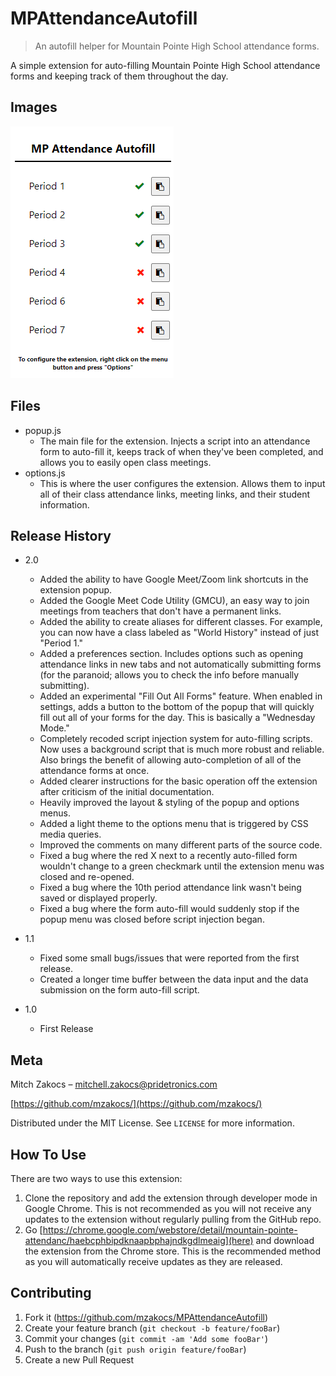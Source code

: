 # MPAttendanceAutofill

> An autofill helper for Mountain Pointe High School attendance forms.

A simple extension for auto-filling Mountain Pointe High School attendance forms and keeping track of them throughout the day.

## Images

![Popup](images/screenshot.png)

## Files

- popup.js
  - The main file for the extension. Injects a script into an attendance form to auto-fill it, keeps track of when they've been completed, and allows you to easily open class meetings.
- options.js
  - This is where the user configures the extension. Allows them to input all of their class attendance links, meeting links, and their student information.

## Release History

- 2.0

  - Added the ability to have Google Meet/Zoom link shortcuts in the extension popup.
  - Added the Google Meet Code Utility (GMCU), an easy way to join meetings from teachers that don't have a permanent links.
  - Added the ability to create aliases for different classes. For example, you can now have a class labeled as "World History" instead of just "Period 1."
  - Added a preferences section. Includes options such as opening attendance links in new tabs and not automatically submitting forms (for the paranoid; allows you to check the info before manually submitting).
  - Added an experimental "Fill Out All Forms" feature. When enabled in settings, adds a button to the bottom of the popup that will quickly fill out all of your forms for the day. This is basically a "Wednesday Mode."
  - Completely recoded script injection system for auto-filling scripts. Now uses a background script that is much more robust and reliable. Also brings the benefit of allowing auto-completion of all of the attendance forms at once.
  - Added clearer instructions for the basic operation off the extension after criticism of the initial documentation.
  - Heavily improved the layout & styling of the popup and options menus.
  - Added a light theme to the options menu that is triggered by CSS media queries.
  - Improved the comments on many different parts of the source code.
  - Fixed a bug where the red X next to a recently auto-filled form wouldn't change to a green checkmark until the extension menu was closed and re-opened.
  - Fixed a bug where the 10th period attendance link wasn't being saved or displayed properly.
  - Fixed a bug where the form auto-fill would suddenly stop if the popup menu was closed before script injection began.

- 1.1

  - Fixed some small bugs/issues that were reported from the first release.
  - Created a longer time buffer between the data input and the data submission on the form auto-fill script.

- 1.0
  - First Release

## Meta

Mitch Zakocs – mitchell.zakocs@pridetronics.com

[https://github.com/mzakocs/](https://github.com/mzakocs/)

Distributed under the MIT License. See `LICENSE` for more information.

## How To Use

There are two ways to use this extension:

1. Clone the repository and add the extension through developer mode in Google Chrome. This is not recommended as you will not receive any updates to the extension without regularly pulling from the GitHub repo.
2. Go [https://chrome.google.com/webstore/detail/mountain-pointe-attendanc/haebcphbipdknaapbphajndkgdlmeaig](here) and download the extension from the Chrome store. This is the recommended method as you will automatically receive updates as they are released.

## Contributing

1. Fork it (<https://github.com/mzakocs/MPAttendanceAutofill>)
2. Create your feature branch (`git checkout -b feature/fooBar`)
3. Commit your changes (`git commit -am 'Add some fooBar'`)
4. Push to the branch (`git push origin feature/fooBar`)
5. Create a new Pull Request
